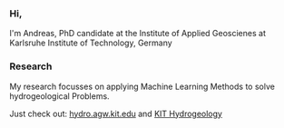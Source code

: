 ### Hi,
I'm Andreas, PhD candidate at the Institute of Applied Geoscienes at Karlsruhe Institute of Technology, Germany

### Research
My research focusses on applying Machine Learning Methods to solve hydrogeological Problems.

Just check out: [hydro.agw.kit.edu](hydro.agw.kit.edu) and [KIT Hydrogeology](https://github.com/KITHydrogeology)
